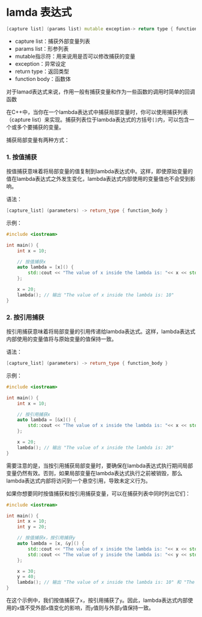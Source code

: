 # lamda 表达式

```cpp
[capture list] (params list) mutable exception-> return type { function body }
```

* capture list：捕获外部变量列表
* params list：形参列表
* mutable指示符：用来说用是否可以修改捕获的变量
* exception：异常设定
* return type：返回类型
* function body：函数体

对于lamad表达式来说，作用一般有捕获变量和作为一些函数的调用时简单的回调函数

在C++中，当你在一个lambda表达式中捕获局部变量时，你可以使用捕获列表（capture list）来实现。捕获列表位于lambda表达式的方括号`[]`内，可以包含一个或多个要捕获的变量。

捕获局部变量有两种方式：

### 1. 按值捕获

按值捕获意味着将局部变量的值复制到lambda表达式中。这样，即使原始变量的值在lambda表达式之外发生变化，lambda表达式内部使用的变量值也不会受到影响。

语法：

```cpp
[capture_list] (parameters) -> return_type { function_body }
```

示例：

```cpp
#include <iostream>

int main() {
    int x = 10;

    // 按值捕获x
    auto lambda = [x]() {
        std::cout << "The value of x inside the lambda is: "<< x << std::endl;
    };

    x = 20;
    lambda(); // 输出 "The value of x inside the lambda is: 10"
}
```

### 2. 按引用捕获

按引用捕获意味着将局部变量的引用传递给lambda表达式。这样，lambda表达式内部使用的变量值将与原始变量的值保持一致。

语法：

```cpp
[capture_list] (parameters) -> return_type { function_body }
```

示例：

```cpp
#include <iostream>

int main() {
    int x = 10;

    // 按引用捕获x
    auto lambda = [&x]() {
        std::cout << "The value of x inside the lambda is: "<< x << std::endl;
    };

    x = 20;
    lambda(); // 输出 "The value of x inside the lambda is: 20"
}
```

需要注意的是，当按引用捕获局部变量时，要确保在lambda表达式执行期间局部变量仍然有效。否则，如果局部变量在lambda表达式执行之前被销毁，那么lambda表达式内部将访问到一个悬空引用，导致未定义行为。

如果你想要同时按值捕获和按引用捕获变量，可以在捕获列表中同时列出它们：

```cpp
#include <iostream>

int main() {
    int x = 10;
    int y = 20;

    // 按值捕获x，按引用捕获y
    auto lambda = [x, &y]() {
        std::cout << "The value of x inside the lambda is: "<< x << std::endl;
        std::cout << "The value of y inside the lambda is: "<< y << std::endl;
    };

    x = 30;
    y = 40;
    lambda(); // 输出 "The value of x inside the lambda is: 10" 和 "The value of y inside the lambda is: 40"
}
```

在这个示例中，我们按值捕获了`x`，按引用捕获了`y`。因此，lambda表达式内部使用的`x`值不受外部`x`值变化的影响，而`y`值则与外部`y`值保持一致。